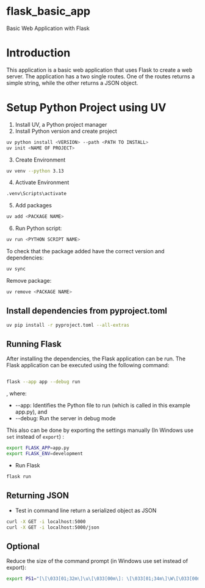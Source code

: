 # flask_basic_app
Basic Web Application with Flask

# Introduction
This application is a basic web application that uses Flask to create a web server. The application has a two single routes. One of the routes returns a simple string, while the other returns a JSON object.


# Setup Python Project using UV

1. Install UV, a Python project manager
2. Install Python version and create project

```bash
uv python install <VERSION> --path <PATH TO INSTALL>
uv init <NAME OF PROJECT>
```

3. Create Environment
```bash
uv venv --python 3.13
```

4. Activate Environment
```bash
.venv\Scripts\activate
```

5. Add packages
```bash
uv add <PACKAGE NAME>	
```

6. Run Python script:
```bash
uv run <PYTHON SCRIPT NAME>
```

To check that the package added have the correct version and dependencies:

```bash
uv sync
```

Remove package:
```bash
uv remove <PACKAGE NAME>
```


## Install dependencies from pyproject.toml

```bash
uv pip install -r pyproject.toml --all-extras
```

## Running Flask
After installing the dependencies, the Flask application can be run. The Flask application can be executed using the following command:


```bash

flask --app app --debug run
```
, where:
- --app: Identifies the Python file to run (which is called in this example app.py), and 
- --debug: Run the server in debug mode

This also can be done by exporting the settings manually (In Windows use `set` instead of `export`) :
```bash
export FLASK_APP=app.py
export FLASK_ENV=development
```
- Run Flask
```bash
flask run
```

## Returning JSON
- Test in command line return a serialized object as JSON
```bash
curl -X GET -i localhost:5000
curl -X GET -i localhost:5000/json
```

## Optional
Reduce the size of the command prompt (in Windows use set instead of export):
```bash
export PS1="[\[\033[01;32m\]\u\[\033[00m\]: \[\033[01;34m\]\W\[\033[00m\]]\$ "
```